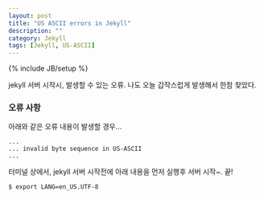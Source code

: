 ```yaml
---
layout: post
title: "US ASCII errors in Jekyll"
description: ""
category: Jekyll
tags: [Jekyll, US-ASCII]
---
```

{% include JB/setup %}

jekyll 서버 시작시, 발생할 수 있는 오류.
나도 오늘 갑작스럽게 발생해서 한참 찾았다.

### 오류 사항

아래와 같은 오류 내용이 발생할 경우...

    ...
    ... invalid byte sequence in US-ASCII
    ...

터미널 상에서, jekyll 서버 시작전에 아래 내용을 먼저 실행후 서버 시작~. 끝!

    $ export LANG=en_US.UTF-8
    
